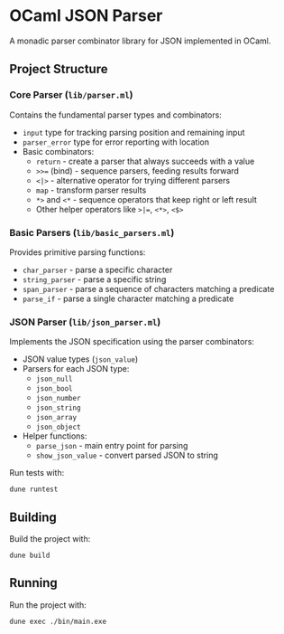 # OCaml JSON Parser

A monadic parser combinator library for JSON implemented in OCaml.

## Project Structure

### Core Parser (`lib/parser.ml`)
Contains the fundamental parser types and combinators:
- `input` type for tracking parsing position and remaining input
- `parser_error` type for error reporting with location
- Basic combinators:
  - `return` - create a parser that always succeeds with a value
  - `>>=` (bind) - sequence parsers, feeding results forward
  - `<|>` - alternative operator for trying different parsers
  - `map` - transform parser results
  - `*>` and `<*` - sequence operators that keep right or left result
  - Other helper operators like `>|=`, `<*>`, `<$>`

### Basic Parsers (`lib/basic_parsers.ml`)
Provides primitive parsing functions:
- `char_parser` - parse a specific character
- `string_parser` - parse a specific string
- `span_parser` - parse a sequence of characters matching a predicate
- `parse_if` - parse a single character matching a predicate

### JSON Parser (`lib/json_parser.ml`)
Implements the JSON specification using the parser combinators:
- JSON value types (`json_value`)
- Parsers for each JSON type:
  - `json_null` 
  - `json_bool` 
  - `json_number`
  - `json_string`
  - `json_array` 
  - `json_object`
- Helper functions:
  - `parse_json` - main entry point for parsing
  - `show_json_value` - convert parsed JSON to string

Run tests with:
```
dune runtest
```
## Building

Build the project with:
```
dune build
```

## Running

Run the project with:
```
dune exec ./bin/main.exe
```
